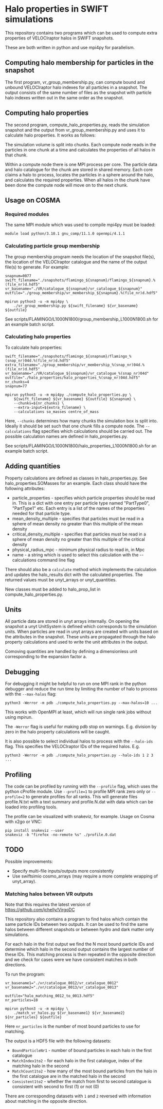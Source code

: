 # Halo properties in SWIFT simulations

This repository contains two programs which can be used to compute extra
properties of VELOCIraptor halos in SWIFT snapshots.

These are both written in python and use mpi4py for parallelism.

## Computing halo membership for particles in the snapshot

The first program, vr_group_membership.py, can compute bound and unbound 
VELOCIraptor halo indexes for all particles in a snapshot. The output
consists of the same number of files as the snapshot with particle halo
indexes written out in the same order as the snapshot.

## Computing halo properties

The second program, compute_halo_properties.py, reads the simulation
snapshot and the output from vr_group_membership.py and uses it to
calculate halo properties. It works as follows:

The simulation volume is split into chunks. Each compute node reads
in the particles in one chunk at a time and calculates the properties
of all halos in that chunk.

Within a compute node there is one MPI process per core. The particle
data and halo catalogue for the chunk are stored in shared memory.
Each core claims a halo to process, locates the particles in a sphere
around the halo, and calculates the required properties. When all halos
in the chunk have been done the compute node will move on to the next
chunk.

## Usage on COSMA

### Required modules

The same MPI module which was used to compile mpi4py must be loaded:
```
module load python/3.10.1 gnu_comp/11.1.0 openmpi/4.1.1
```

### Calculating particle group membership

The group membership program needs the location of the snapshot file(s),
the location of the VELOCIraptor catalogue and the name of the output file(s)
to generate. For example:
```
snapnum=0077
swift_filename="./snapshots/flamingo_${snapnum}/flamingo_${snapnum}.%(file_nr)d.hdf5"
vr_basename="./VR/catalogue_${snapnum}/vr_catalogue_${snapnum}"
outfile="./group_membership/vr_membership_${snapnum}.%(file_nr)d.hdf5"

mpirun python3 -u -m mpi4py \
    ./vr_group_membership.py ${swift_filename} ${vr_basename} ${outfile}
```

See scripts/FLAMINGO/L1000N1800/group_membership_L1000N1800.sh for an example
batch script.

### Calculating halo properties

To calculate halo properties:

```
swift_filename="./snapshots/flamingo_${snapnum}/flamingo_%(snap_nr)04d.%(file_nr)d.hdf5"
extra_filename="./group_membership/vr_membership_%(snap_nr)04d.%(file_nr)d.hdf5"
vr_basename="./VR/catalogue_${snapnum}/vr_catalogue_%(snap_nr)04d"
outfile="./halo_properties/halo_properties_%(snap_nr)04d.hdf5"
nr_chunks=4
snapnum=77

mpirun python3 -u -m mpi4py ./compute_halo_properties.py \
    ${swift_filename} ${vr_basename} ${outfile} ${snapnum} \
    --chunks=${nr_chunks} \
    --extra-input=${extra_filename} \
    --calculations so_masses centre_of_mass
```

Here, `--chunks` determines how many chunks the simulation box is
split into. Ideally it should be set such that one chunk fills a compute node.
The `--calculations` flag specifies which calculations should be carried out.
The possible calculation names are defined in halo_properties.py.

See scripts/FLAMINGO/L1000N1800/halo_properties_L1000N1800.sh for an example
batch script.

## Adding quantities

Property calculations are defined as classes in halo_properties.py. See
halo_properties.SOMasses for an example. Each class should have the following
attributes:

  * particle_properties - specifies which particle properties should be read in. This is a dict with one entry per particle type named "PartType0", "PartType1" etc. Each entry is a list of the names of the properties needed for that particle type.
  * mean_density_multiple - specifies that particles must be read in a sphere of mean density no greater than this multiple of the mean density
  * critical_density_multiple - specifies that particles must be read in a sphere of mean density no greater than this multiple of the critical density
  * physical_radius_mpc - minimum physical radius to read in, in Mpc
  * name - a string which is used to select this calculation with the --calculations command line flag

There should also be a `calculate` method which implements the calculation
and updates the halo_results dict with the calculated properties. The returned
values must be unyt_arrays or unyt_quantities.

New classes must be added to halo_prop_list in compute_halo_properties.py.

## Units

All particle data are stored in unyt arrays internally. On opening the snapshot
a unyt UnitSystem is defined which corresponds to the simulation units. When
particles are read in unyt arrays are created with units based on the
attributes in the snapshot. These units are propagated through the halo
property calculations and used to write the unit attributes in the output.

Comoving quantities are handled by defining a dimensionless unit corresponding
to the expansion factor a.

## Debugging

For debugging it might be helpful to run on one MPI rank in the python debugger
and reduce the run time by limiting the number of halo to process with the
`--max-halos` flag:
```
python3 -Werror -m pdb ./compute_halo_properties.py --max-halos=10 ...
```
This works with OpenMPI at least, which will run single rank jobs without using
mpirun.

The `-Werror` flag is useful for making pdb stop on warnings. E.g. division by
zero in the halo property calculations will be caught.

It is also possible to select individual halos to process with the `--halo-ids`
flag. This specifies the VELOCIraptor IDs of the required halos. E.g.
```
python3 -Werror -m pdb ./compute_halo_properties.py --halo-ids 1 2 3 ...
```

## Profiling

The code can be profiled by running with the `--profile` flag, which uses the
python cProfile module. Use `--profile=1` to profile MPI rank zero only or
`--profile=2` to generate profiles for all ranks. This will generate files
profile.N.txt with a text summary and profile.N.dat with data which can be
loaded into profiling tools.

The profile can be visualized with snakeviz, for example. Usage on Cosma with
x2go or VNC:
```
pip install snakeviz --user
snakeviz -b "firefox -no-remote %s" ./profile.0.dat
```

## TODO

Possible improvements:

  * Specify multi-file inputs/outputs more consistently
  * Use swiftsimio cosmo_arrays (may require a more complete wrapping of unyt_array).


### Matching halos between VR outputs

Note that this requires the latest version of https://github.com/jchelly/VirgoDC 

This repository also contains a program to find halos which contain the same
particle IDs between two outputs. It can be used to find the same halos between
different snapshots or between hydro and dark matter only simulations.

For each halo in the first output we find the N most bound particle IDs and
determine which halo in the second output contains the largest number of these
IDs. This matching process is then repeated in the opposite direction and we
check for cases were we have consistent matches in both directions.

To run the program:
```
vr_basename1="./vr/catalogue_0012/vr_catalogue_0012"
vr_basename2="./vr/catalogue_0013/vr_catalogue_0013"

outfile="halo_matching_0012_to_0013.hdf5"
nr_particles=10

mpirun python3 -u -m mpi4py \
    ./match_vr_halos.py ${vr_basename1} ${vr_basename2} ${nr_particles} ${outfile}
```
Here `nr_particles` is the number of most bound particles to use for matching.

The output is a HDF5 file with the following datasets:

  * `BoundParticleNr1` - number of bound particles in each halo in the first catalogue
  * `MatchIndex1to2` - for each halo in the first catalogue, index of the matching halo in the second
  * `MatchCount1to2` - how many of the most bound particles from the halo in the first catalogue are in the matched halo in the second
  * `Consistent1to2` - whether the match from first to second catalogue is consistent with second to first (1) or not (0)

There are corresponding datasets with `1` and `2` reversed with information about matching in the opposite direction.
